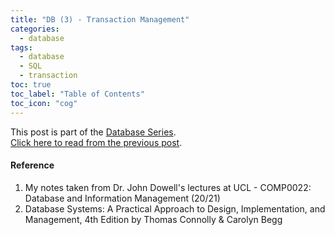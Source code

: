 ```yaml
---
title: "DB (3) - Transaction Management"
categories:
  - database
tags:
  - database
  - SQL
  - transaction
toc: true
toc_label: "Table of Contents"
toc_icon: "cog"
---
```

This post is part of the [Database Series](https://kimdanny.github.io/categories/#database).  
[Click here to read from the previous post](https://kimdanny.github.io/database/S2-mysql/).  




#### Reference
1. My notes taken from Dr. John Dowell's lectures at UCL - COMP0022: Database and Information Management (20/21)
2. Database Systems: A Practical Approach to Design, Implementation, and Management, 4th Edition by Thomas Connolly & Carolyn Begg